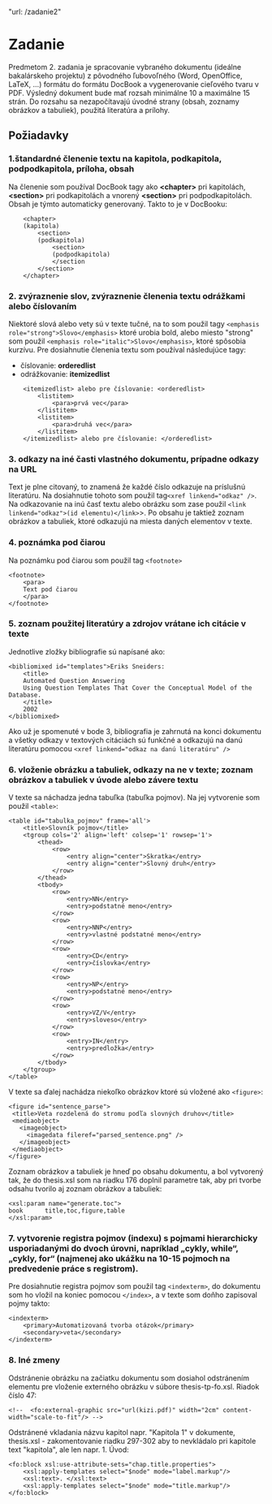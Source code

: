 "url: /zadanie2"

# Zadanie

Predmetom 2. zadania je spracovanie vybraného dokumentu (ideálne bakalárskeho projektu) z pôvodného ľubovoľného (Word, OpenOffice, LaTeX, …) formátu do formátu DocBook a vygenerovanie cieľového tvaru v PDF. Výsledný dokument bude mať rozsah minimálne 10 a maximálne 15 strán. Do rozsahu sa nezapočítavajú úvodné strany (obsah, zoznamy obrázkov a tabuliek), použitá literatúra a prílohy.


## Požiadavky

### 1.štandardné členenie textu na kapitola, podkapitola, podpodkapitola, príloha, obsah
	

Na členenie som používal DocBook tagy ako **&lt;chapter&gt;** pri kapitolách, <b>&lt;section&gt;</b> pri podkapitolách a vnorený  <b>&lt;section&gt;</b> pri podpodkapitolách. Obsah je týmto automaticky generovaný. Takto to je v DocBooku:
```
	<chapter>
	(kapitola)
		<section>
		(podkapitola)
			<section>
			(podpodkapitola)
			</section
		</section>
	</chapter>
```


### 2. zvýraznenie slov, zvýraznenie členenia textu odrážkami alebo číslovaním

	
Niektoré slová alebo vety sú v texte tučné, na to som použil tagy ```<emphasis role="strong">Slovo</emphasis>``` ktoré urobia bold, alebo miesto "strong" som použil ```<emphasis role="italic">Slovo</emphasis>```, ktoré spôsobia kurzívu. Pre dosiahnutie členenia textu som používal následujúce tagy:
* číslovanie: **orderedlist**
* odrážkovanie: **itemizedlist**


```
	<itemizedlist> alebo pre číslovanie: <orderedlist>
		<listitem>
			<para>prvá vec</para>
		</listitem>
		<listitem>
			<para>druhá vec</para>
		</listitem>
	</itemizedlist> alebo pre číslovanie: </orderedlist>
```
	
	
### 3. odkazy na iné časti vlastného dokumentu, prípadne odkazy na URL
	
Text je plne citovaný, to znamená že každé číslo odkazuje na príslušnú literatúru. Na dosiahnutie tohoto som použil tag```<xref linkend="odkaz" />```. Na odkazovanie na inú časť textu alebo obrázku som zase použil 
```<link linkend="odkaz">(id elementu)</link>```>. Po obsahu je taktiež zoznam obrázkov a tabuliek, ktoré odkazujú na miesta daných elementov v texte.

### 4. poznámka pod čiarou

Na poznámku pod čiarou som použil tag ```<footnote>```
```
<footnote>
	<para>
	Text pod čiarou
	</para>
</footnote>
```
	
	

### 5. zoznam použitej literatúry a zdrojov vrátane ich citácie v texte

Jednotlive zložky bibliografie sú napísané ako:
```
<bibliomixed id="templates">Eriks Sneiders: 
	<title>
	Automated Question Answering 
	Using Question Templates That Cover the Conceptual Model of the Database.
	</title> 
	2002
</bibliomixed>
```

Ako už je spomenuté v bode 3, bibliografia je zahrnutá na konci dokumentu a všetky odkazy v textových citáciách sú funkčné a odkazujú na danú literatúru pomocou ```<xref linkend="odkaz na danú literatúru" />```

### 6. vloženie obrázku a tabuliek, odkazy na ne v texte; zoznam obrázkov a tabuliek v úvode alebo závere textu

V texte sa náchadza jedna tabuľka (tabuľka pojmov). Na jej vytvorenie som použil ```<table>```:
```
<table id="tabulka_pojmov" frame='all'>
	<title>Slovník pojmov</title>
	<tgroup cols='2' align='left' colsep='1' rowsep='1'>
		<thead>
			<row>
  				<entry align="center">Skratka</entry>
  				<entry align="center">Slovný druh</entry>
			</row>
		</thead>
		<tbody>
			<row>
  				<entry>NN</entry>
  				<entry>podstatné meno</entry>
			</row>
			<row>
  				<entry>NNP</entry>
  				<entry>vlastné podstatné meno</entry>
			</row>
			<row>
  				<entry>CD</entry>
  				<entry>číslovka</entry>
			</row>
			<row>
  				<entry>NP</entry>
  				<entry>podstatné meno</entry>
			</row>
			<row>
  				<entry>VZ/V</entry>
  				<entry>sloveso</entry>
			</row>
			<row>
  				<entry>IN</entry>
  				<entry>predložka</entry>
			</row>
		</tbody>
	</tgroup>
</table> 
```
 V texte sa ďalej nachádza niekoľko obrázkov ktoré sú vložené ako ```<figure>```:
 ```	
 <figure id="sentence_parse">
  <title>Veta rozdelená do stromu podľa slovných druhov</title>
  <mediaobject>
    <imageobject>
      <imagedata fileref="parsed_sentence.png" />
    </imageobject>
  </mediaobject>
</figure>
```
Zoznam obrázkov a tabuliek je hneď po obsahu dokumentu, a bol vytvorený tak, že do thesis.xsl som na riadku 176 doplnil parametre tak, aby pri tvorbe odsahu tvorilo aj zoznam obrázkov a tabuliek:
```
<xsl:param name="generate.toc">
book      title,toc,figure,table 
</xsl:param>
```


### 7. vytvorenie registra pojmov (indexu) s pojmami hierarchicky usporiadanými do dvoch úrovni, napríklad „cykly, while“, „cykly, for“ (najmenej ako ukážku na 10-15 pojmoch na predvedenie práce s registrom).

Pre dosiahnutie registra pojmov som použil tag ```<indexterm>```, do dokumentu som ho vložil na koniec pomocou ```</index>```, a v texte som doňho zapisoval pojmy takto:
```	
<indexterm>
	<primary>Automatizovaná tvorba otázok</primary>
	<secondary>veta</secondary>
</indexterm>
```


### 8. Iné zmeny

Odstránenie obrázku na začiatku dokumentu som dosiahol odstránením elementu pre vloženie externého obrázku v súbore thesis-tp-fo.xsl. Riadok číslo 47:
```
<!--  <fo:external-graphic src="url(kizi.pdf)" width="2cm" content-width="scale-to-fit"/> -->
```
 
 Odstránené vkladania názvu kapitol napr. "Kapitola 1" v dokumente, thesis.xsl - zakomentovanie riadku 297-302 aby to nevkládalo pri kapitole text "kapitola", ale len napr. 1. Úvod:
```
<fo:block xsl:use-attribute-sets="chap.title.properties">
    <xsl:apply-templates select="$node" mode="label.markup"/>
    <xsl:text>. </xsl:text>
    <xsl:apply-templates select="$node" mode="title.markup"/>
</fo:block>
```
